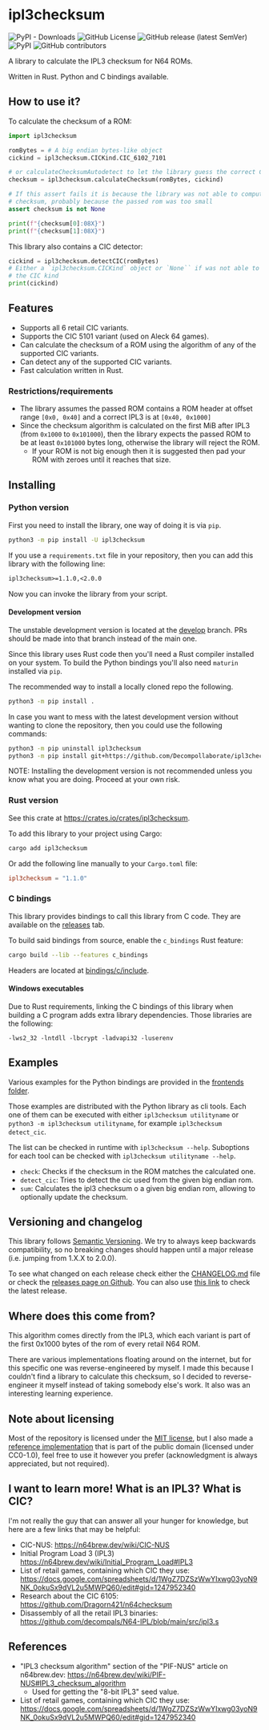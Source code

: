 # ipl3checksum

![PyPI - Downloads]
![GitHub License]
![GitHub release (latest SemVer)]
![PyPI]
![GitHub contributors]

[PyPI - Downloads]: <https://img.shields.io/pypi/dm/ipl3checksum>
[GitHub License]: <https://img.shields.io/github/license/Decompollaborate/ipl3checksum>
[GitHub release (latest SemVer)]: <https://img.shields.io/github/v/release/Decompollaborate/ipl3checksum>
[PyPI]: <https://img.shields.io/pypi/v/ipl3checksum>
[GitHub contributors]: <https://img.shields.io/github/contributors/Decompollaborate/ipl3checksum?logo=purple>

A library to calculate the IPL3 checksum for N64 ROMs.

Written in Rust. Python and C bindings available.

## How to use it?

To calculate the checksum of a ROM:

```py
import ipl3checksum

romBytes = # A big endian bytes-like object
cickind = ipl3checksum.CICKind.CIC_6102_7101

# or calculateChecksumAutodetect to let the library guess the correct CIC kind
checksum = ipl3checksum.calculateChecksum(romBytes, cickind)

# If this assert fails it is because the library was not able to compute the
# checksum, probably because the passed rom was too small
assert checksum is not None

print(f"{checksum[0]:08X}")
print(f"{checksum[1]:08X}")
```

This library also contains a CIC detector:

```py
cickind = ipl3checksum.detectCIC(romBytes)
# Either a `ipl3checksum.CICKind` object or `None`` if was not able to detect
# the CIC kind
print(cickind)
```

## Features

- Supports all 6 retail CIC variants.
- Supports the CIC 5101 variant (used on Aleck 64 games).
- Can calculate the checksum of a ROM using the algorithm of any of the
supported CIC variants.
- Can detect any of the supported CIC variants.
- Fast calculation written in Rust.

### Restrictions/requirements

- The library assumes the passed ROM contains a ROM header at offset range
`[0x0, 0x40]` and a correct IPL3 is at `[0x40, 0x1000]`
- Since the checksum algorithm is calculated on the first MiB after IPL3 (from
`0x1000` to `0x101000`), then the library expects the passed ROM to be at least
`0x101000` bytes long, otherwise the library will reject the ROM.
  - If your ROM is not big enough then it is suggested then pad your ROM with
    zeroes until it reaches that size.

## Installing

### Python version

First you need to install the library, one way of doing it is via `pip`.

```bash
python3 -m pip install -U ipl3checksum
```

If you use a `requirements.txt` file in your repository, then you can add
this library with the following line:

```txt
ipl3checksum>=1.1.0,<2.0.0
``````

Now you can invoke the library from your script.

#### Development version

The unstable development version is located at the
[develop](https://github.com/Decompollaborate/ipl3checksum/tree/develop)
branch. PRs should be made into that branch instead of the main one.

Since this library uses Rust code then you'll need a Rust compiler installed
on your system. To build the Python bindings you'll also need `maturin`
installed via `pip`.

The recommended way to install a locally cloned repo the following.

```bash
python3 -m pip install .
```

In case you want to mess with the latest development version without wanting to
clone the repository, then you could use the following commands:

```bash
python3 -m pip uninstall ipl3checksum
python3 -m pip install git+https://github.com/Decompollaborate/ipl3checksum.git@develop
```

NOTE: Installing the development version is not recommended unless you know what
you are doing. Proceed at your own risk.

### Rust version

See this crate at <https://crates.io/crates/ipl3checksum>.

To add this library to your project using Cargo:

```bash
cargo add ipl3checksum
```

Or add the following line manually to your `Cargo.toml` file:

```toml
ipl3checksum = "1.1.0"
```

### C bindings

This library provides bindings to call this library from C code. They are
available on the [releases](https://github.com/decompals/ipl3checksum/releases)
tab.

To build said bindings from source, enable the `c_bindings` Rust feature:

```bash
cargo build --lib --features c_bindings
```

Headers are located at [bindings/c/include](bindings/c/include).

#### Windows executables

Due to Rust requirements, linking the C bindings of this library when building
a C program adds extra library dependencies. Those libraries are the following:

```plain_text
-lws2_32 -lntdll -lbcrypt -ladvapi32 -luserenv
```

## Examples

Various examples for the Python bindings are provided in the
[frontends folder](src/ipl3checksum/frontends).

Those examples are distributed with the Python library as cli tools. Each one
of them can be executed with either `ipl3checksum utilityname` or
 `python3 -m ipl3checksum utilityname`, for example `ipl3checksum detect_cic`.

The list can be checked in runtime with `ipl3checksum --help`. Suboptions for
each tool can be checked with `ipl3checksum utilityname --help`.

- `check`: Checks if the checksum in the ROM matches the calculated one.
- `detect_cic`: Tries to detect the cic used from the given big endian rom.
- `sum`: Calculates the ipl3 checksum o a given big endian rom, allowing to
  optionally update the checksum.

## Versioning and changelog

This library follows [Semantic Versioning](https://semver.org/spec/v2.0.0.html).
We try to always keep backwards compatibility, so no breaking changes should
happen until a major release (i.e. jumping from 1.X.X to 2.0.0).

To see what changed on each release check either the [CHANGELOG.md](CHANGELOG.md)
file or check the [releases page on Github](https://github.com/Decompollaborate/ipl3checksum/releases).
You can also use [this link](https://github.com/Decompollaborate/ipl3checksum/releases/latest)
to check the latest release.

## Where does this come from?

This algorithm comes directly from the IPL3, which each variant is part of the
first 0x1000 bytes of the rom of every retail N64 ROM.

There are various implementations floating around on the internet, but for this
specific one was reverse-engineered by myself. I made this because I couldn't
find a library to calculate this checksum, so I decided to reverse-engineer it
myself instead of taking somebody else's work. It also was an interesting
learning experience.

## Note about licensing

Most of the repository is licensed under the [MIT license](LICENSE), but I also
made a [reference implementation](docs/reference_implementation.md) that is part
of the public domain (licensed under CC0-1.0), feel free to use it however you
prefer (acknowledgment is always appreciated, but not required).

## I want to learn more! What is an IPL3? What is CIC?

I'm not really the guy that can answer all your hunger for knowledge, but here
are a few links that may be helpful:

- CIC-NUS: <https://n64brew.dev/wiki/CIC-NUS>
- Initial Program Load 3 (IPL3) <https://n64brew.dev/wiki/Initial_Program_Load#IPL3>
- List of retail games, containing which CIC they use: <https://docs.google.com/spreadsheets/d/1WgZ7DZSzWwYIxwg03yoN9NK_0okuSx9dVL2u5MWPQ60/edit#gid=1247952340>
- Research about the CIC 6105: <https://github.com/Dragorn421/n64checksum>
- Disassembly of all the retail IPL3 binaries: <https://github.com/decompals/N64-IPL/blob/main/src/ipl3.s>

## References

- "IPL3 checksum algorithm" section of the "PIF-NUS" article on n64brew.dev: <https://n64brew.dev/wiki/PIF-NUS#IPL3_checksum_algorithm>
  - Used for getting the "8-bit IPL3" seed value.
- List of retail games, containing which CIC they use: <https://docs.google.com/spreadsheets/d/1WgZ7DZSzWwYIxwg03yoN9NK_0okuSx9dVL2u5MWPQ60/edit#gid=1247952340>
